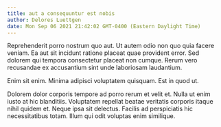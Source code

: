 ```yaml
---
title: aut a consequuntur est nobis
author: Delores Luettgen
date: Mon Sep 06 2021 21:42:02 GMT-0400 (Eastern Daylight Time)
---
```

Reprehenderit porro nostrum quo aut. Ut autem odio non quo quia facere veniam. Ea aut sit incidunt ratione placeat quae provident error. Sed dolorem qui tempora consectetur placeat non cumque. Rerum vero recusandae ex accusantium sint unde laboriosam laudantium.

 Enim sit enim. Minima adipisci voluptatem quisquam. Est in quod ut.

 Dolorem dolor corporis tempore ad porro rerum et velit et. Nulla ut enim iusto at hic blanditiis. Voluptatem repellat beatae veritatis corporis itaque nihil quidem et. Neque ipsa sit delectus. Facilis ad perspiciatis hic necessitatibus totam. Illum qui odit voluptas enim similique.